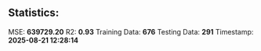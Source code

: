 
## Statistics:
<!--START_SECTION:metrics-->

MSE: **639729.20**
R2: **0.93**
Training Data: **676**
Testing Data: **291**
Timestamp: **2025-08-21 12:28:14**

<!--END_SECTION:metrics-->
